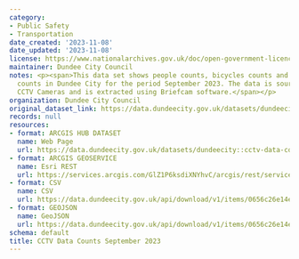```yaml
---
category:
- Public Safety
- Transportation
date_created: '2023-11-08'
date_updated: '2023-11-08'
license: https://www.nationalarchives.gov.uk/doc/open-government-licence/version/3/
maintainer: Dundee City Council
notes: <p><span>This data set shows people counts, bicycles counts and road vehicle
  counts in Dundee City for the period September 2023. The data is sourced from Dundee's
  CCTV Cameras and is extracted using Briefcam software.</span></p>
organization: Dundee City Council
original_dataset_link: https://data.dundeecity.gov.uk/datasets/dundeecity::cctv-data-counts-september-2023
records: null
resources:
- format: ARCGIS HUB DATASET
  name: Web Page
  url: https://data.dundeecity.gov.uk/datasets/dundeecity::cctv-data-counts-september-2023
- format: ARCGIS GEOSERVICE
  name: Esri REST
  url: https://services.arcgis.com/GlZ1P6ksdiXNYhvC/arcgis/rest/services/CCTV_Data_Counts_September_2023/FeatureServer/0
- format: CSV
  name: CSV
  url: https://data.dundeecity.gov.uk/api/download/v1/items/0656c26e14e2495aaa16b67d6c22f895/csv?layers=0
- format: GEOJSON
  name: GeoJSON
  url: https://data.dundeecity.gov.uk/api/download/v1/items/0656c26e14e2495aaa16b67d6c22f895/geojson?layers=0
schema: default
title: CCTV Data Counts September 2023
---
```

